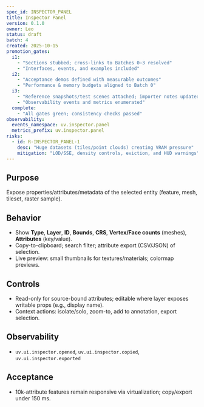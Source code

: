 ```yaml
---
spec_id: INSPECTOR_PANEL
title: Inspector Panel
version: 0.1.0
owner: Leo
status: draft
batch: 4
created: 2025-10-15
promotion_gates:
  i1:
    - "Sections stubbed; cross-links to Batches 0–3 resolved"
    - "Interfaces, events, and examples included"
  i2:
    - "Acceptance demos defined with measurable outcomes"
    - "Performance & memory budgets aligned to Batch 0"
  i3:
    - "Reference snapshots/test scenes attached; importer notes updated"
    - "Observability events and metrics enumerated"
  complete:
    - "All gates green; consistency checks passed"
observability:
  events_namespace: uv.inspector.panel
  metrics_prefix: uv.inspector.panel
risks:
  - id: R-INSPECTOR_PANEL-1
    desc: "Huge datasets (tiles/point clouds) creating VRAM pressure"
    mitigation: "LOD/SSE, density controls, eviction, and HUD warnings"
---
```


## Purpose
Expose properties/attributes/metadata of the selected entity (feature, mesh, tileset, raster sample).

## Behavior
- Show **Type**, **Layer**, **ID**, **Bounds**, **CRS**, **Vertex/Face counts** (meshes), **Attributes** (key/value).
- Copy-to-clipboard; search filter; attribute export (CSV/JSON) of selection.
- Live preview: small thumbnails for textures/materials; colormap previews.

## Controls
- Read-only for source-bound attributes; editable where layer exposes writable props (e.g., display name).
- Context actions: isolate/solo, zoom-to, add to annotation, export selection.

## Observability
- `uv.ui.inspector.opened`, `uv.ui.inspector.copied`, `uv.ui.inspector.exported`

## Acceptance
- 10k-attribute features remain responsive via virtualization; copy/export under 150 ms.
